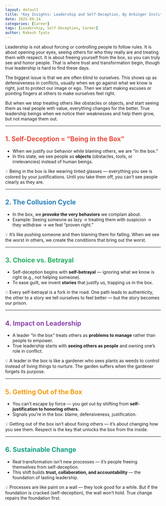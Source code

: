 ```yaml
---
layout: default
title: "Key Insights: Leadership and Self-Deception, By Arbinger Institute!"
date: 2025-09-24
categories: [Career]
tags: [Leadership, Self-Deception, Career]
author: Rakesh Tyata
---
```


Leadership is not about forcing or controlling people to follow rules. It is about opening your eyes, seeing others for who they really are and treating them with respect. It is about freeing yourself from the box, so you can truly see and honor people. That is where trust and transformation begin, though true leadership is hard to find these days.

The biggest issue is that we are often blind to ourselves. This shows up as defensiveness in conflicts, usually when we go against what we know is right, just to protect our image or ego. Then we start making excuses or pointing fingers at others to make ourselves feel right.

But when we stop treating others like obstacles or objects, and start seeing them as real people with value, everything changes for the better. True leadership beings when we notice their weaknesses and help them grow, but not manage them out.

---

## <span style="color:#E74C3C">1. Self-Deception = “Being in the Box”</span>

- When we justify our behavior while blaming others, we are “in the box.”
- In this state, we see people as **objects** (obstacles, tools, or irrelevancies) instead of human beings.

💡 Being in the box is like wearing tinted glasses — everything you see is colored by your justifications. Until you take them off, you can’t see people clearly as they are.

---

## <span style="color:#2980B9">2. The Collusion Cycle</span>

- In the box, we **provoke the very behaviors** we complain about.
- Example: Seeing someone as lazy → treating them with suspicion → they withdraw → we feel “proven right.”

💡 It’s like pushing someone and then blaming them for falling. When we see the worst in others, we create the conditions that bring out the worst.

---

## <span style="color:#27AE60">3. Choice vs. Betrayal</span>

- Self-deception begins with **self-betrayal** — ignoring what we know is right (e.g., not helping someone).
- To ease guilt, we invent **stories** that justify us, trapping us in the box.

💡 Every self-betrayal is a fork in the road. One path leads to authenticity, the other to a story we tell ourselves to feel better — but the story becomes our prison.

---

## <span style="color:#8E44AD">4. Impact on Leadership</span>

- A leader “in the box” treats others as **problems to manage** rather than people to empower.
- True leadership starts with **seeing others as people** and owning one’s role in conflict.

💡 A leader in the box is like a gardener who sees plants as weeds to control instead of living things to nurture. The garden suffers when the gardener forgets its purpose.

---

## <span style="color:#F39C12">5. Getting Out of the Box</span>

- You can’t escape by force — you get out by shifting from **self-justification to honoring others.**
- Signals you’re in the box: blame, defensiveness, justification.

💡 Getting out of the box isn’t about fixing others — it’s about changing how you see them. Respect is the key that unlocks the box from the inside.

---

## <span style="color:#16A085">6. Sustainable Change</span>

- Real transformation isn’t new processes — it’s people freeing themselves from self-deception.
- This shift builds **trust, collaboration, and accountability** — the foundation of lasting leadership.

💡 Processes are like paint on a wall — they look good for a while. But if the foundation is cracked (self-deception), the wall won’t hold. True change repairs the foundation first.
